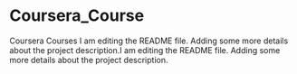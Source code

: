 # Coursera_Course
Coursera Courses
I am editing the README file. Adding some more details about the project description.I am editing the README file. Adding some more details about the project description.

